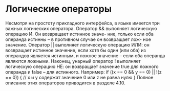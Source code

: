 # **Логические операторы**

Несмотря на простоту прикладного интерфейса, в языке имеется три важных логических оператора. Оператор && выполняет логическую операцию И. Он возвращает истинное значе-
ние, только если оба операнда истинны – в противном случае он возвращает лож-
ное значение. Оператор || выполняет логическую операцию ИЛИ: он возвращает 
истинное значение, если хотя бы один (или оба) из операндов является истинным, 
и ложное значение – если оба операнда являются ложными. Наконец, унарный 
оператор ! выполняет логическую операцию НЕ: он возвращает значение true для 
ложного операнда и false – для истинного. Например:
if ((x == 0 && y == 0) || !(z == 0)) {
 // x и y со­дер­жат зна­че­ние 0 или z не рав­на ну­лю
}
Полное описание этих операторов приводится в разделе 4.10.